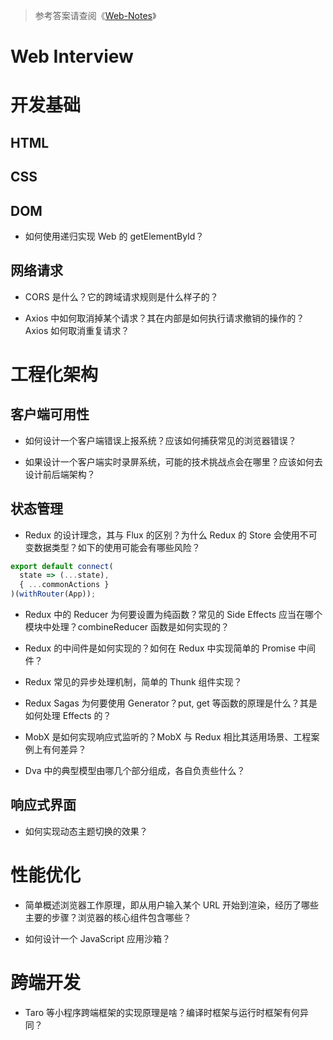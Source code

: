 > 参考答案请查阅《[Web-Notes](https://github.com/wx-chevalier/Web-Notes?q=)》

# Web Interview

# 开发基础

## HTML

## CSS

## DOM

- 如何使用递归实现 Web 的 getElementById？

## 网络请求

- CORS 是什么？它的跨域请求规则是什么样子的？

- Axios 中如何取消掉某个请求？其在内部是如何执行请求撤销的操作的？Axios 如何取消重复请求？

# 工程化架构

## 客户端可用性

- 如何设计一个客户端错误上报系统？应该如何捕获常见的浏览器错误？

- 如果设计一个客户端实时录屏系统，可能的技术挑战点会在哪里？应该如何去设计前后端架构？

## 状态管理

- Redux 的设计理念，其与 Flux 的区别？为什么 Redux 的 Store 会使用不可变数据类型？如下的使用可能会有哪些风险？

```ts
export default connect(
  state => (...state),
  { ...commonActions }
)(withRouter(App));
```

- Redux 中的 Reducer 为何要设置为纯函数？常见的 Side Effects 应当在哪个模块中处理？combineReducer 函数是如何实现的？

- Redux 的中间件是如何实现的？如何在 Redux 中实现简单的 Promise 中间件？

- Redux 常见的异步处理机制，简单的 Thunk 组件实现？

- Redux Sagas 为何要使用 Generator？put, get 等函数的原理是什么？其是如何处理 Effects 的？

- MobX 是如何实现响应式监听的？MobX 与 Redux 相比其适用场景、工程案例上有何差异？

- Dva 中的典型模型由哪几个部分组成，各自负责些什么？

## 响应式界面

- 如何实现动态主题切换的效果？

# 性能优化

- 简单概述浏览器工作原理，即从用户输入某个 URL 开始到渲染，经历了哪些主要的步骤？浏览器的核心组件包含哪些？

- 如何设计一个 JavaScript 应用沙箱？

# 跨端开发

- Taro 等小程序跨端框架的实现原理是啥？编译时框架与运行时框架有何异同？
